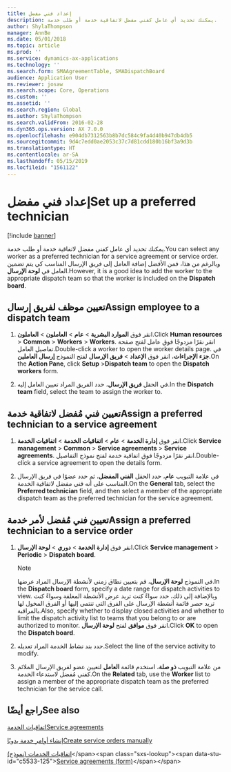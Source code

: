 ```yaml
---
title: إعداد فني مفضل
description: يمكنك تحديد أي عامل كفني مفضل لاتفاقية خدمة أو طلب خدمة.
author: ShylaThompson
manager: AnnBe
ms.date: 05/01/2018
ms.topic: article
ms.prod: ''
ms.service: dynamics-ax-applications
ms.technology: ''
ms.search.form: SMAAgreementTable, SMADispatchBoard
audience: Application User
ms.reviewer: josaw
ms.search.scope: Core, Operations
ms.custom: ''
ms.assetid: ''
ms.search.region: Global
ms.author: ShylaThompson
ms.search.validFrom: 2016-02-28
ms.dyn365.ops.version: AX 7.0.0
ms.openlocfilehash: e904db7312563b8b7dc584c9fa4d40b947db4db5
ms.sourcegitcommit: 9d4c7edd0ae2053c37c7d81cdd180b16bf3a9d3b
ms.translationtype: HT
ms.contentlocale: ar-SA
ms.lasthandoff: 05/15/2019
ms.locfileid: "1561122"
---
```

# <a name="set-up-a-preferred-technician"></a><span data-ttu-id="c5533-103">إعداد فني مفضل</span><span class="sxs-lookup"><span data-stu-id="c5533-103">Set up a preferred technician</span></span> 

[!include [banner](../includes/banner.md)]


<span data-ttu-id="c5533-104">يمكنك تحديد أي عامل كفني مفضل لاتفاقية خدمة أو طلب خدمة.</span><span class="sxs-lookup"><span data-stu-id="c5533-104">You can select any worker as a preferred technician for a service agreement or service order.</span></span> <span data-ttu-id="c5533-105">وبالرغم من هذا، فمن الأفضل إضافة العامل إلى فريق الإرسال المناسب كي يتم تضمين العامل في **لوحة الإرسال**.</span><span class="sxs-lookup"><span data-stu-id="c5533-105">However, it is a good idea to add the worker to the appropriate dispatch team so that the worker is included on the **Dispatch board**.</span></span>

## <a name="assign-employee-to-a-dispatch-team"></a><span data-ttu-id="c5533-106">تعيين موظف لفريق إرسال</span><span class="sxs-lookup"><span data-stu-id="c5533-106">Assign employee to a dispatch team</span></span>

1.  <span data-ttu-id="c5533-107">انقر فوق **الموارد البشرية** \> **عام** \> **العاملون** \> **العاملون**.</span><span class="sxs-lookup"><span data-stu-id="c5533-107">Click **Human resources** \> **Common** \> **Workers** \> **Workers**.</span></span> <span data-ttu-id="c5533-108">انقر نقرًا مزدوجًا فوق عامل لفتح صفحة تفاصيل العامل.</span><span class="sxs-lookup"><span data-stu-id="c5533-108">Double-click a worker to open the worker details page.</span></span> <span data-ttu-id="c5533-109">في **جزء الإجراءات**، انقر فوق **الإعداد** \> **فريق الإرسال** لفتح النموذج **إرسال العاملين**.</span><span class="sxs-lookup"><span data-stu-id="c5533-109">On the **Action Pane**, click **Setup** \>**Dispatch team** to open the **Dispatch workers** form.</span></span>

2.  <span data-ttu-id="c5533-110">في الحقل **فريق الإرسال**، حدد الفريق المراد تعيين العامل إليه.</span><span class="sxs-lookup"><span data-stu-id="c5533-110">In the **Dispatch team** field, select the team to assign the worker to.</span></span>

## <a name="assign-a-preferred-technician-to-a-service-agreement"></a><span data-ttu-id="c5533-111">تعيين فني مُفضل لاتفاقية خدمة</span><span class="sxs-lookup"><span data-stu-id="c5533-111">Assign a preferred technician to a service agreement</span></span>

1.  <span data-ttu-id="c5533-112">انقر فوق **إدارة الخدمة** \> **عام** \> **اتفاقيات الخدمة‬** \> **اتفاقيات الخدمة‬**.</span><span class="sxs-lookup"><span data-stu-id="c5533-112">Click **Service management** \> **Common** \> **Service agreements** \> **Service agreements**.</span></span> <span data-ttu-id="c5533-113">انقر نقرًا مزدوجًا فوق اتفاقية خدمة لفتح نموذج التفاصيل.</span><span class="sxs-lookup"><span data-stu-id="c5533-113">Double-click a service agreement to open the details form.</span></span>

2.  <span data-ttu-id="c5533-114">في علامة التبويب **عام**، حدد الحقل **الفني المفضل**، ثم حدد عضوًا في فريق الإرسال المناسب على أنه فني مفضل لاتفاقية الخدمة.</span><span class="sxs-lookup"><span data-stu-id="c5533-114">On the **General** tab, select the **Preferred technician** field, and then select a member of the appropriate dispatch team as the preferred technician for the service agreement.</span></span>

## <a name="assign-a-preferred-technician-to-a-service-order"></a><span data-ttu-id="c5533-115">تعيين فني مُفضل لأمر خدمة</span><span class="sxs-lookup"><span data-stu-id="c5533-115">Assign a preferred technician to a service order</span></span>

1.  <span data-ttu-id="c5533-116">انقر فوق **إدارة الخدمة** \> **دوري** \> **لوحة الإرسال‬**.</span><span class="sxs-lookup"><span data-stu-id="c5533-116">Click **Service management** \> **Periodic** \> **Dispatch board**.</span></span>
    

    > [!NOTE]
    > <P><span data-ttu-id="c5533-117">في النموذج <STRONG>لوحة الإرسال</STRONG>، قم بتعيين نطاق زمني لأنشطة الإرسال المراد عرضها.</span><span class="sxs-lookup"><span data-stu-id="c5533-117">In the <STRONG>Dispatch board</STRONG> form, specify a date range for dispatch activities to view.</span></span> <span data-ttu-id="c5533-118">وبالإضافة إلى ذلك، حدد سواءً كنت تريد عرض الأنشطة المغلقة وسواءً كنت تريد حصر قائمة أنشطة الإرسال على الفرق التي تنتمي إليها أو الفرق المخول لها بالمراقبة.</span><span class="sxs-lookup"><span data-stu-id="c5533-118">Also, specify whether to display closed activities and whether to limit the dispatch activity list to teams that you belong to or are authorized to monitor.</span></span> <span data-ttu-id="c5533-119">انقر فوق <STRONG>موافق</STRONG> لفتح <STRONG>لوحة الإرسال</STRONG>.</span><span class="sxs-lookup"><span data-stu-id="c5533-119">Click <STRONG>OK</STRONG> to open the <STRONG>Dispatch board</STRONG>.</span></span></P>



2.  <span data-ttu-id="c5533-120">حدد بند نشاط الخدمة المراد تعديله.</span><span class="sxs-lookup"><span data-stu-id="c5533-120">Select the line of the service activity to modify.</span></span>

3.  <span data-ttu-id="c5533-121">من علامة التبويب **ذو صلة**، استخدم قائمة **العامل** لتعيين عضو لفريق الإرسال الملائم كفني مُفضل لاستدعاء الخدمة.</span><span class="sxs-lookup"><span data-stu-id="c5533-121">On the **Related** tab, use the **Worker** list to assign a member of the appropriate dispatch team as the preferred technician for the service call.</span></span>

## <a name="see-also"></a><span data-ttu-id="c5533-122">راجع أيضًا</span><span class="sxs-lookup"><span data-stu-id="c5533-122">See also</span></span>

[<span data-ttu-id="c5533-123">اتفاقيات الخدمة</span><span class="sxs-lookup"><span data-stu-id="c5533-123">Service agreements</span></span>](service-agreements.md)

[<span data-ttu-id="c5533-124">إنشاء أوامر خدمة يدويًا</span><span class="sxs-lookup"><span data-stu-id="c5533-124">Create service orders manually</span></span>](create-service-orders-manually.md)

<span data-ttu-id="c5533-125">[اتفاقيات الخدمات (نموذج)](https://technet.microsoft.com/en-us/library/aa617823\(v=ax.60\))</span><span class="sxs-lookup"><span data-stu-id="c5533-125">[Service agreements (form)](https://technet.microsoft.com/en-us/library/aa617823\(v=ax.60\))</span></span>
  


